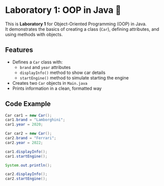 # Laboratory 1: OOP in Java 🚗

This is **Laboratory 1** for Object-Oriented Programming (OOP) in Java.  
It demonstrates the basics of creating a class (`Car`), defining attributes, and using methods with objects.

## Features
- Defines a `Car` class with:
  - `brand` and `year` attributes
  - `displayInfo()` method to show car details
  - `startEngine()` method to simulate starting the engine
- Creates two `Car` objects in `Main.java`
- Prints information in a clean, formatted way

## Code Example

```java
Car car1 = new Car();
car1.brand = "Lamborghini";
car1.year = 2020;

Car car2 = new Car();
car2.brand = "Ferrari";
car2.year = 2022;

car1.displayInfo();
car1.startEngine();

System.out.println();

car2.displayInfo();
car2.startEngine();
